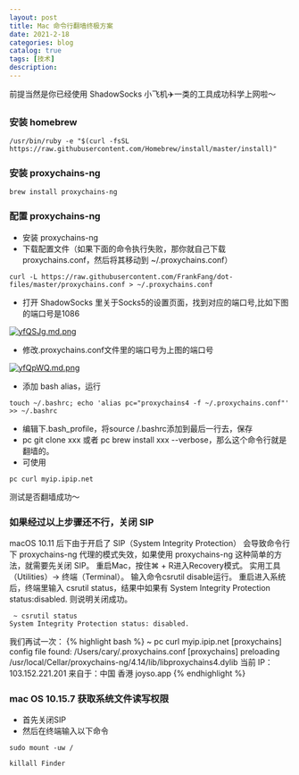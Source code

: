 ```yaml
---
layout: post
title: Mac 命令行翻墙终极方案
date: 2021-2-18
categories: blog
catalog: true
tags: [技术]
description: 
---
```

前提当然是你已经使用 ShadowSocks 小飞机✈️一类的工具成功科学上网啦～
### 安装 homebrew
```
/usr/bin/ruby -e "$(curl -fsSL https://raw.githubusercontent.com/Homebrew/install/master/install)"
```
### 安装 proxychains-ng
```
brew install proxychains-ng
```

### 配置 proxychains-ng
* 安装 proxychains-ng
* 下载配置文件（如果下面的命令执行失败，那你就自己下载proxychains.conf，然后将其移动到 ~/.proxychains.conf）
```
curl -L https://raw.githubusercontent.com/FrankFang/dot-files/master/proxychains.conf > ~/.proxychains.conf
```
* 打开 ShadowSocks 里关于Socks5的设置页面，找到对应的端口号,比如下图的端口号是1086

[![yfQSJg.md.png](https://s3.ax1x.com/2021/02/19/yfQSJg.md.png)](https://imgchr.com/i/yfQSJg)

* 修改.proxychains.conf文件里的端口号为上图的端口号

[![yfQpWQ.md.png](https://s3.ax1x.com/2021/02/19/yfQpWQ.md.png)](https://imgchr.com/i/yfQpWQ)

* 添加 bash alias，运行
```
touch ~/.bashrc; echo 'alias pc="proxychains4 -f ~/.proxychains.conf"' >> ~/.bashrc
```
* 编辑下.bash_profile，将source /.bashrc添加到最后一行去，保存
* pc git clone xxx 或者 pc brew install xxx --verbose，那么这个命令行就是翻墙的。
* 可使用
```
pc curl myip.ipip.net
```
测试是否翻墙成功～

### 如果经过以上步骤还不行，关闭 SIP
macOS 10.11 后下由于开启了 SIP（System Integrity Protection） 会导致命令行下 proxychains-ng 代理的模式失效，如果使用 proxychains-ng 这种简单的方法，就需要先关闭 SIP。
重启Mac，按住⌘ + R进入Recovery模式。 实用工具（Utilities）-> 终端（Terminal）。 输入命令csrutil disable运行。 重启进入系统后，终端里输入 csrutil status，结果中如果有 System Integrity Protection status:disabled. 则说明关闭成功。
```
 ~ csrutil status
System Integrity Protection status: disabled.
```
我们再试一次：
{% highlight bash %}
 ~  pc curl myip.ipip.net
[proxychains] config file found: /Users/cary/.proxychains.conf
[proxychains] preloading /usr/local/Cellar/proxychains-ng/4.14/lib/libproxychains4.dylib
当前 IP：103.152.221.201  来自于：中国 香港   joyso.app
{% endhighlight %}

### mac OS 10.15.7 获取系统文件读写权限
* 首先关闭SIP
* 然后在终端输入以下命令
```
sudo mount -uw /

killall Finder 
```